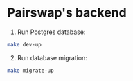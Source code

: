 # Pairswap's backend

1. Run Postgres database:
```bash
make dev-up
```

2. Run database migration:
```bash
make migrate-up
```
